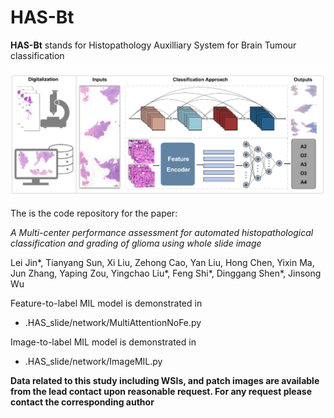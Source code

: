 # HAS-Bt
**HAS-Bt** stands for Histopathology Auxilliary System for Brain Tumour classification 

![image](figures/schematic.png)

The is the code repository for the paper: 

*A Multi-center performance assessment for automated histopathological classification and grading of glioma using whole slide image*

Lei Jin*, Tianyang Sun, Xi Liu, Zehong Cao, Yan Liu, Hong Chen, Yixin Ma, Jun Zhang, Yaping Zou, Yingchao Liu*, Feng Shi*, Dinggang Shen*, Jinsong Wu

Feature-to-label MIL model is demonstrated in 

- .HAS_slide/network/MultiAttentionNoFe.py
  
Image-to-label MIL model is demonstrated in 

- .HAS_slide/network/ImageMIL.py

**Data related to this study including WSIs, and patch images are available from the lead contact upon reasonable request. For any request please contact the corresponding author**

